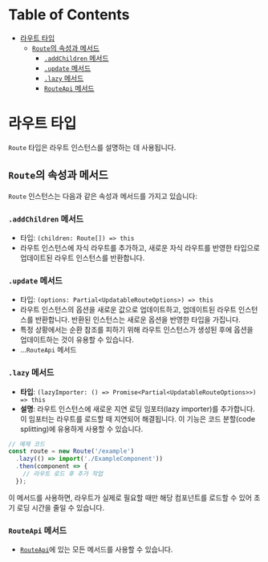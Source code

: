 # Table of Contents

- [라우트 타입](#라우트-타입)
  - [`Route`의 속성과 메서드](#route의-속성과-메서드)
    - [`.addChildren` 메서드](#addchildren-메서드)
    - [`.update` 메서드](#update-메서드)
    - [`.lazy` 메서드](#lazy-메서드)
    - [`RouteApi` 메서드](#routeapi-메서드)

# 라우트 타입

`Route` 타입은 라우트 인스턴스를 설명하는 데 사용됩니다.


## `Route`의 속성과 메서드

`Route` 인스턴스는 다음과 같은 속성과 메서드를 가지고 있습니다:


### `.addChildren` 메서드

- 타입: `(children: Route[]) => this`
- 라우트 인스턴스에 자식 라우트를 추가하고, 새로운 자식 라우트를 반영한 타입으로 업데이트된 라우트 인스턴스를 반환합니다.


### `.update` 메서드

- 타입: `(options: Partial<UpdatableRouteOptions>) => this`
- 라우트 인스턴스의 옵션을 새로운 값으로 업데이트하고, 업데이트된 라우트 인스턴스를 반환합니다. 반환된 인스턴스는 새로운 옵션을 반영한 타입을 가집니다.
- 특정 상황에서는 순환 참조를 피하기 위해 라우트 인스턴스가 생성된 후에 옵션을 업데이트하는 것이 유용할 수 있습니다.
- ...`RouteApi` 메서드


### `.lazy` 메서드

- **타입**: `(lazyImporter: () => Promise<Partial<UpdatableRouteOptions>>) => this`
- **설명**: 라우트 인스턴스에 새로운 지연 로딩 임포터(lazy importer)를 추가합니다. 이 임포터는 라우트를 로드할 때 지연되어 해결됩니다. 이 기능은 코드 분할(code splitting)에 유용하게 사용할 수 있습니다.

```typescript
// 예제 코드
const route = new Route('/example')
  .lazy(() => import('./ExampleComponent'))
  .then(component => {
    // 라우트 로드 후 추가 작업
  });
```

이 메서드를 사용하면, 라우트가 실제로 필요할 때만 해당 컴포넌트를 로드할 수 있어 초기 로딩 시간을 줄일 수 있습니다.


### `RouteApi` 메서드

- [`RouteApi`](./RouteApiType.md)에 있는 모든 메서드를 사용할 수 있습니다.


